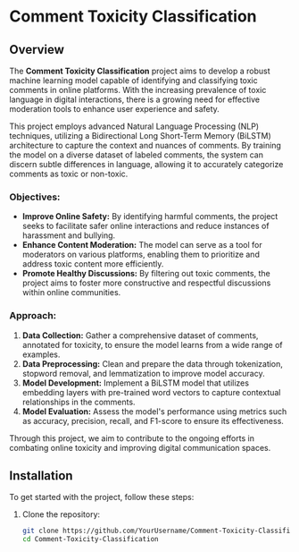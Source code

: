# Comment Toxicity Classification

## Overview
The **Comment Toxicity Classification** project aims to develop a robust machine learning model capable of identifying and classifying toxic comments in online platforms. With the increasing prevalence of toxic language in digital interactions, there is a growing need for effective moderation tools to enhance user experience and safety.

This project employs advanced Natural Language Processing (NLP) techniques, utilizing a Bidirectional Long Short-Term Memory (BiLSTM) architecture to capture the context and nuances of comments. By training the model on a diverse dataset of labeled comments, the system can discern subtle differences in language, allowing it to accurately categorize comments as toxic or non-toxic.

### Objectives:
- **Improve Online Safety:** By identifying harmful comments, the project seeks to facilitate safer online interactions and reduce instances of harassment and bullying.
- **Enhance Content Moderation:** The model can serve as a tool for moderators on various platforms, enabling them to prioritize and address toxic content more efficiently.
- **Promote Healthy Discussions:** By filtering out toxic comments, the project aims to foster more constructive and respectful discussions within online communities.

### Approach:
1. **Data Collection:** Gather a comprehensive dataset of comments, annotated for toxicity, to ensure the model learns from a wide range of examples.
2. **Data Preprocessing:** Clean and prepare the data through tokenization, stopword removal, and lemmatization to improve model accuracy.
3. **Model Development:** Implement a BiLSTM model that utilizes embedding layers with pre-trained word vectors to capture contextual relationships in the comments.
4. **Model Evaluation:** Assess the model's performance using metrics such as accuracy, precision, recall, and F1-score to ensure its effectiveness.

Through this project, we aim to contribute to the ongoing efforts in combating online toxicity and improving digital communication spaces.

## Installation

To get started with the project, follow these steps:

1. Clone the repository:
   ```bash
   git clone https://github.com/YourUsername/Comment-Toxicity-Classification.git
   cd Comment-Toxicity-Classification
